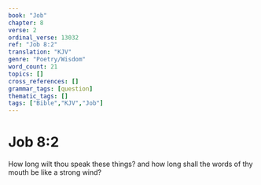 ```yaml
---
book: "Job"
chapter: 8
verse: 2
ordinal_verse: 13032
ref: "Job 8:2"
translation: "KJV"
genre: "Poetry/Wisdom"
word_count: 21
topics: []
cross_references: []
grammar_tags: [question]
thematic_tags: []
tags: ["Bible","KJV","Job"]
---
```


# Job 8:2

How long wilt thou speak these things? and how long shall the words of thy mouth be like a strong wind?
